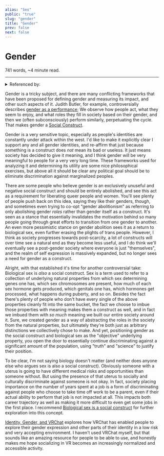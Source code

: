 ```yaml
---
alias: "Sex"
public: "true"
slug: "gender"
title: "Gender"
prev: false
next: false
---
```

<script setup>
import { data } from '../../git.data.ts';
import { useData } from 'vitepress';
const pageData = useData();
</script>
<h1 class="p-name">Gender</h1>
<p>741 words, ~4 minute read. <span v-html="data[`site/${pageData.page.value.relativePath}`]" /></p>
<hr/>

<details><summary>Referenced by:</summary><a href="/garden/digital-avatars/index.md">Digital Avatars</a><a href="/garden/gender-performativity/index.md">Gender Performativity</a><a href="/garden/social-constructs/index.md">Social Constructs</a><a href="/garden/trans-athletes-in-sports/index.md">Trans athletes in sports</a></details>

Gender is a tricky subject, and there are many conflicting frameworks that have been proposed for defining gender and measuring its impact, and other such aspects of it. Judith Butler, for example, controversially describes [gender as a performance](/garden/gender-performativity/index.md); We observe how people act, what they seem to enjoy, and what roles they fill in society based on their gender, and then we (often subconsciously) perform similarly, perpetuating the cycle. That makes gender a [Social Construct](/garden/social-constructs/index.md).

Gender is a very sensitive topic, especially as people's identities are constantly under attack within the west. I'd like to make it explicitly clear I support any and all gender identities, and re-affirm that just because something is a construct does _not_ mean its bad or useless. It just means society has decided to give it meaning, and I think gender will be very meaningful to people for a very very long time. These frameworks used for analyzing it and determining its utility are some nice philosophical exercises, but above all it should be clear any political goal should be to eliminate discrimination against marginalized peoples.

There are some people who believe gender is an exclusively unuseful and negative social construct and should be entirely abolished, and see this act as a requirement for liberating queer people and women. You'll see plenty of people push back on this idea, saying they like their genders, though, and sometimes even trying to co-opt "gender abolitionism" as referring to only abolishing gender _roles_ rather than gender itself as a construct. It's seen as a stance that essentially invalidates the motivation behind so many people going through great efforts to transition from one gender to another. An even more pessimistic stance on gender abolition sees it as a return to biological sex, even further erasing the plights of trans people. However, I think as society progresses towards post-scarcity, a lot of constructs will over time see a natural end as they become less useful, and I do think we'll eventually see a post-gender society where everyone is just "themselves", and the realm of self expression is massively expanded, but no longer sees a need for gender as a construct.

Alright, with that established it's time for another controversial take: Biological sex is _also_ a social construct. Sex is a term used to refer to a collection of underlying natural properties from which sex determining genes one has, which sex chromosomes are present, how much of each sex hormone gets produced, which genitals one has, which hormones get processed, what happens during puberty, and so on. Besides the fact there's plenty of people who don't have every single of the above properties cleanly fit into the same bucket, the fact we choose to imbue those properties with meaning makes them a construct as well, and in fact we imbued them with _so much_ meaning we built our entire society around it. Sure, we created gender as a way of abstracting the roles in the society from the natural properties, but ultimately they're both just as arbitrary distinctions we collectively chose to make. And yet, positioning gender as the social construct and biological sex as the "objective" underlying property, you open the door to essentially continue discriminating against a significant amount of the population, using "truth" and "science" to justify their position.

To be clear, I'm not saying biology doesn't matter (and neither does anyone else who argues sex is also a social construct). Obviously someone with a uterus is going to have different medical risks and opportunities than someone without. But using the presence of that uterus to socially and culturally discriminate against someone is not okay. In fact, society placing importance on the number of years spent at a job is a form of discriminating against people who choose to take time off work to be a parent, even if their actual ability to perform that job is not impacted at all. This impacts both career trajectory as well as making it more difficult to even get some jobs in the first place. I recommend [Biological sex is a social construct](https://growinguptransgender.com/2018/11/01/biological-sex-is-a-social-construct/) for further exploration into this concept.

[Identity, Gender, and VRChat](thttps://youtu.be/5v_Dl7i4Bcw) explores how VRChat has enabled people to explore their gender expression and other parts of their identity in a low risk and very accepting environment. I haven't used VRChat myself, but that sounds like an amazing resource for people to be able to use, and honestly makes me hope socializing in VR becomes an increasingly normalized and accessible activity.